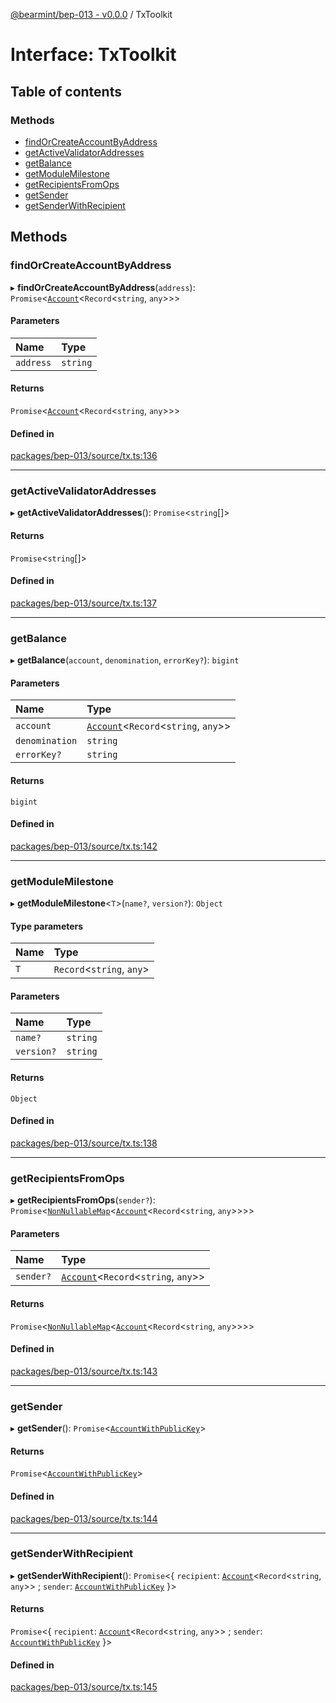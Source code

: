 [@bearmint/bep-013 - v0.0.0](../README.md) / TxToolkit

# Interface: TxToolkit

## Table of contents

### Methods

- [findOrCreateAccountByAddress](TxToolkit.md#findorcreateaccountbyaddress)
- [getActiveValidatorAddresses](TxToolkit.md#getactivevalidatoraddresses)
- [getBalance](TxToolkit.md#getbalance)
- [getModuleMilestone](TxToolkit.md#getmodulemilestone)
- [getRecipientsFromOps](TxToolkit.md#getrecipientsfromops)
- [getSender](TxToolkit.md#getsender)
- [getSenderWithRecipient](TxToolkit.md#getsenderwithrecipient)

## Methods

### findOrCreateAccountByAddress

▸ **findOrCreateAccountByAddress**(`address`): `Promise`<[`Account`](Account.md)<`Record`<`string`, `any`\>\>\>

#### Parameters

| Name | Type |
| :------ | :------ |
| `address` | `string` |

#### Returns

`Promise`<[`Account`](Account.md)<`Record`<`string`, `any`\>\>\>

#### Defined in

[packages/bep-013/source/tx.ts:136](https://github.com/bearmint/bearmint/blob/main/packages/bep-013/source/tx.ts#L136)

___

### getActiveValidatorAddresses

▸ **getActiveValidatorAddresses**(): `Promise`<`string`[]\>

#### Returns

`Promise`<`string`[]\>

#### Defined in

[packages/bep-013/source/tx.ts:137](https://github.com/bearmint/bearmint/blob/main/packages/bep-013/source/tx.ts#L137)

___

### getBalance

▸ **getBalance**(`account`, `denomination`, `errorKey?`): `bigint`

#### Parameters

| Name | Type |
| :------ | :------ |
| `account` | [`Account`](Account.md)<`Record`<`string`, `any`\>\> |
| `denomination` | `string` |
| `errorKey?` | `string` |

#### Returns

`bigint`

#### Defined in

[packages/bep-013/source/tx.ts:142](https://github.com/bearmint/bearmint/blob/main/packages/bep-013/source/tx.ts#L142)

___

### getModuleMilestone

▸ **getModuleMilestone**<`T`\>(`name?`, `version?`): `Object`

#### Type parameters

| Name | Type |
| :------ | :------ |
| `T` | `Record`<`string`, `any`\> |

#### Parameters

| Name | Type |
| :------ | :------ |
| `name?` | `string` |
| `version?` | `string` |

#### Returns

`Object`

#### Defined in

[packages/bep-013/source/tx.ts:138](https://github.com/bearmint/bearmint/blob/main/packages/bep-013/source/tx.ts#L138)

___

### getRecipientsFromOps

▸ **getRecipientsFromOps**(`sender?`): `Promise`<[`NonNullableMap`](NonNullableMap.md)<[`Account`](Account.md)<`Record`<`string`, `any`\>\>\>\>

#### Parameters

| Name | Type |
| :------ | :------ |
| `sender?` | [`Account`](Account.md)<`Record`<`string`, `any`\>\> |

#### Returns

`Promise`<[`NonNullableMap`](NonNullableMap.md)<[`Account`](Account.md)<`Record`<`string`, `any`\>\>\>\>

#### Defined in

[packages/bep-013/source/tx.ts:143](https://github.com/bearmint/bearmint/blob/main/packages/bep-013/source/tx.ts#L143)

___

### getSender

▸ **getSender**(): `Promise`<[`AccountWithPublicKey`](AccountWithPublicKey.md)\>

#### Returns

`Promise`<[`AccountWithPublicKey`](AccountWithPublicKey.md)\>

#### Defined in

[packages/bep-013/source/tx.ts:144](https://github.com/bearmint/bearmint/blob/main/packages/bep-013/source/tx.ts#L144)

___

### getSenderWithRecipient

▸ **getSenderWithRecipient**(): `Promise`<{ `recipient`: [`Account`](Account.md)<`Record`<`string`, `any`\>\> ; `sender`: [`AccountWithPublicKey`](AccountWithPublicKey.md)  }\>

#### Returns

`Promise`<{ `recipient`: [`Account`](Account.md)<`Record`<`string`, `any`\>\> ; `sender`: [`AccountWithPublicKey`](AccountWithPublicKey.md)  }\>

#### Defined in

[packages/bep-013/source/tx.ts:145](https://github.com/bearmint/bearmint/blob/main/packages/bep-013/source/tx.ts#L145)

